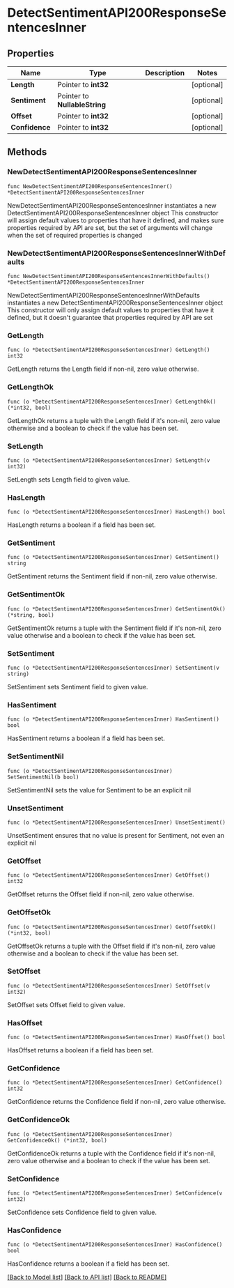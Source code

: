 # DetectSentimentAPI200ResponseSentencesInner

## Properties

Name | Type | Description | Notes
------------ | ------------- | ------------- | -------------
**Length** | Pointer to **int32** |  | [optional] 
**Sentiment** | Pointer to **NullableString** |  | [optional] 
**Offset** | Pointer to **int32** |  | [optional] 
**Confidence** | Pointer to **int32** |  | [optional] 

## Methods

### NewDetectSentimentAPI200ResponseSentencesInner

`func NewDetectSentimentAPI200ResponseSentencesInner() *DetectSentimentAPI200ResponseSentencesInner`

NewDetectSentimentAPI200ResponseSentencesInner instantiates a new DetectSentimentAPI200ResponseSentencesInner object
This constructor will assign default values to properties that have it defined,
and makes sure properties required by API are set, but the set of arguments
will change when the set of required properties is changed

### NewDetectSentimentAPI200ResponseSentencesInnerWithDefaults

`func NewDetectSentimentAPI200ResponseSentencesInnerWithDefaults() *DetectSentimentAPI200ResponseSentencesInner`

NewDetectSentimentAPI200ResponseSentencesInnerWithDefaults instantiates a new DetectSentimentAPI200ResponseSentencesInner object
This constructor will only assign default values to properties that have it defined,
but it doesn't guarantee that properties required by API are set

### GetLength

`func (o *DetectSentimentAPI200ResponseSentencesInner) GetLength() int32`

GetLength returns the Length field if non-nil, zero value otherwise.

### GetLengthOk

`func (o *DetectSentimentAPI200ResponseSentencesInner) GetLengthOk() (*int32, bool)`

GetLengthOk returns a tuple with the Length field if it's non-nil, zero value otherwise
and a boolean to check if the value has been set.

### SetLength

`func (o *DetectSentimentAPI200ResponseSentencesInner) SetLength(v int32)`

SetLength sets Length field to given value.

### HasLength

`func (o *DetectSentimentAPI200ResponseSentencesInner) HasLength() bool`

HasLength returns a boolean if a field has been set.

### GetSentiment

`func (o *DetectSentimentAPI200ResponseSentencesInner) GetSentiment() string`

GetSentiment returns the Sentiment field if non-nil, zero value otherwise.

### GetSentimentOk

`func (o *DetectSentimentAPI200ResponseSentencesInner) GetSentimentOk() (*string, bool)`

GetSentimentOk returns a tuple with the Sentiment field if it's non-nil, zero value otherwise
and a boolean to check if the value has been set.

### SetSentiment

`func (o *DetectSentimentAPI200ResponseSentencesInner) SetSentiment(v string)`

SetSentiment sets Sentiment field to given value.

### HasSentiment

`func (o *DetectSentimentAPI200ResponseSentencesInner) HasSentiment() bool`

HasSentiment returns a boolean if a field has been set.

### SetSentimentNil

`func (o *DetectSentimentAPI200ResponseSentencesInner) SetSentimentNil(b bool)`

 SetSentimentNil sets the value for Sentiment to be an explicit nil

### UnsetSentiment
`func (o *DetectSentimentAPI200ResponseSentencesInner) UnsetSentiment()`

UnsetSentiment ensures that no value is present for Sentiment, not even an explicit nil
### GetOffset

`func (o *DetectSentimentAPI200ResponseSentencesInner) GetOffset() int32`

GetOffset returns the Offset field if non-nil, zero value otherwise.

### GetOffsetOk

`func (o *DetectSentimentAPI200ResponseSentencesInner) GetOffsetOk() (*int32, bool)`

GetOffsetOk returns a tuple with the Offset field if it's non-nil, zero value otherwise
and a boolean to check if the value has been set.

### SetOffset

`func (o *DetectSentimentAPI200ResponseSentencesInner) SetOffset(v int32)`

SetOffset sets Offset field to given value.

### HasOffset

`func (o *DetectSentimentAPI200ResponseSentencesInner) HasOffset() bool`

HasOffset returns a boolean if a field has been set.

### GetConfidence

`func (o *DetectSentimentAPI200ResponseSentencesInner) GetConfidence() int32`

GetConfidence returns the Confidence field if non-nil, zero value otherwise.

### GetConfidenceOk

`func (o *DetectSentimentAPI200ResponseSentencesInner) GetConfidenceOk() (*int32, bool)`

GetConfidenceOk returns a tuple with the Confidence field if it's non-nil, zero value otherwise
and a boolean to check if the value has been set.

### SetConfidence

`func (o *DetectSentimentAPI200ResponseSentencesInner) SetConfidence(v int32)`

SetConfidence sets Confidence field to given value.

### HasConfidence

`func (o *DetectSentimentAPI200ResponseSentencesInner) HasConfidence() bool`

HasConfidence returns a boolean if a field has been set.


[[Back to Model list]](../README.md#documentation-for-models) [[Back to API list]](../README.md#documentation-for-api-endpoints) [[Back to README]](../README.md)



